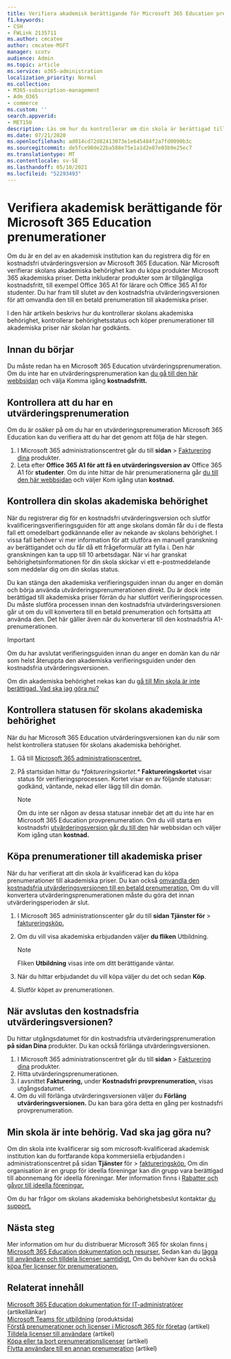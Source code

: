 ```yaml
---
title: Verifiera akademisk berättigande för Microsoft 365 Education prenumerationer
f1.keywords:
- CSH
- FWLink 2135711
ms.author: cmcatee
author: cmcatee-MSFT
manager: scotv
audience: Admin
ms.topic: article
ms.service: o365-administration
localization_priority: Normal
ms.collection:
- M365-subscription-management
- Adm_O365
- commerce
ms.custom: ''
search.appverid:
- MET150
description: Läs om hur du kontrollerar om din skola är berättigad till Microsoft 365 Education akademiska priser.
ms.date: 07/21/2020
ms.openlocfilehash: ad014cd72d82413073e1e645484f2a7fd0090b3c
ms.sourcegitcommit: de5fce90de22ba588e75e1a1d2e87e03b9e25ec7
ms.translationtype: MT
ms.contentlocale: sv-SE
ms.lasthandoff: 05/10/2021
ms.locfileid: "52293493"
---
```

# <a name="verify-academic-eligibility-for-microsoft-365-education-subscriptions"></a>Verifiera akademisk berättigande för Microsoft 365 Education prenumerationer

Om du är en del av en akademisk institution kan du registrera dig för en kostnadsfri utvärderingsversion av Microsoft 365 Education. När Microsoft verifierar skolans akademiska behörighet kan du köpa produkter Microsoft 365 akademiska priser. Detta inkluderar produkter som är tillgängliga kostnadsfritt, till exempel Office 365 A1 för lärare och Office 365 A1 för studenter. Du har fram till slutet av den kostnadsfria utvärderingsversionen för att omvandla den till en betald prenumeration till akademiska priser.

I den här artikeln beskrivs hur du kontrollerar skolans akademiska behörighet, kontrollerar behörighetsstatus och köper prenumerationer till akademiska priser när skolan har godkänts.

## <a name="before-you-begin"></a>Innan du börjar

Du måste redan ha en Microsoft 365 Education utvärderingsprenumeration. Om du inte har en utvärderingsprenumeration kan [du gå till den här webbsidan](https://www.microsoft.com/microsoft-365/academic/compare-office-365-education-plans?activetab=tab%3aprimaryr1) och välja Komma igång **kostnadsfritt.**

## <a name="verify-that-you-have-a-trial-subscription"></a>Kontrollera att du har en utvärderingsprenumeration

Om du är osäker på om du har en utvärderingsprenumeration Microsoft 365 Education kan du verifiera att du har det genom att följa de här stegen.

1. I Microsoft 365 administrationscentret går du till **sidan** \> <a href="https://go.microsoft.com/fwlink/p/?linkid=842054" target="_blank">Fakturering dina</a> produkter.
2. Leta efter **Office 365 A1 för att få en utvärderingsversion av** Office 365 A1 för **studenter**. Om du inte hittar de här prenumerationerna går [du till den här webbsidan](https://www.microsoft.com/microsoft-365/academic/compare-office-365-education-plans?activetab=tab%3aprimaryr1) och väljer Kom igång utan **kostnad.**

## <a name="verify-your-schools-academic-eligibility"></a>Kontrollera din skolas akademiska behörighet

När du registrerar dig för en kostnadsfri utvärderingsversion och slutför kvalificeringsverifieringsguiden för att ange skolans domän får du i de flesta fall ett omedelbart godkännande eller av nekande av skolans behörighet. I vissa fall behöver vi mer information för att slutföra en manuell granskning av berättigandet och du får då ett frågeformulär att fylla i. Den här granskningen kan ta upp till 10 arbetsdagar. När vi har granskat behörighetsinformationen för din skola skickar vi ett e-postmeddelande som meddelar dig om din skolas status.

Du kan stänga den akademiska verifieringsguiden innan du anger en domän och börja använda utvärderingsprenumerationen direkt. Du är dock inte berättigad till akademiska priser förrän du har slutfört verifieringsprocessen. Du måste slutföra processen innan den kostnadsfria utvärderingsversionen går ut om du vill konvertera till en betald prenumeration och fortsätta att använda den. Det här gäller även när du konverterar till den kostnadsfria A1-prenumerationen.

> [!IMPORTANT]
> Om du har avslutat verifieringsguiden innan [](https://go.microsoft.com/fwlink/p/?linkid=2135255) du anger en domän kan du när som helst återuppta den akademiska verifieringsguiden under den kostnadsfria utvärderingsversionen.

Om din akademiska behörighet nekas kan du [gå till Min skola är inte berättigad. Vad ska jag göra nu?](#my-school-isnt-eligible-what-do-i-do-now)

## <a name="check-the-status-of-your-schools-academic-eligibility"></a>Kontrollera statusen för skolans akademiska behörighet

När du har Microsoft 365 Education utvärderingsversionen kan du när som helst kontrollera statusen för skolans akademiska behörighet.

1. Gå till [Microsoft 365 administrationscentret.](https://go.microsoft.com/fwlink/p/?linkid=2024339)
2. På startsidan hittar du **faktureringskortet.\**
    **Faktureringskortet** visar status för verifieringsprocessen. Kortet visar en av följande statusar: godkänd, väntande, nekad eller lägg till din domän.

    > [!NOTE]
    > Om du inte ser någon av dessa statusar innebär det att du inte har en Microsoft 365 Education provprenumeration. Om du vill starta en kostnadsfri [utvärderingsversion går du till den](https://www.microsoft.com/microsoft-365/academic/compare-office-365-education-plans?activetab=tab%3aprimaryr1) här webbsidan och väljer Kom igång utan **kostnad.**

## <a name="buy-subscriptions-at-academic-prices"></a>Köpa prenumerationer till akademiska priser

När du har verifierat att din skola är kvalificerad kan du köpa prenumerationer till akademiska priser. Du kan också [omvandla den kostnadsfria utvärderingsversionen till en betald prenumeration.](../try-or-buy-microsoft-365.md) Om du vill konvertera utvärderingsprenumerationen måste du göra det innan utvärderingsperioden är slut.

1. I Microsoft 365 administrationscenter går du till **sidan Tjänster för** \> <a href="https://go.microsoft.com/fwlink/p/?linkid=868433" target="_blank">faktureringsköp.</a>
2. Om du vill visa akademiska erbjudanden väljer **du fliken** Utbildning.

    > [!NOTE]
    > Fliken **Utbildning** visas inte om ditt berättigande väntar.

3. När du hittar erbjudandet du vill köpa väljer du det och sedan **Köp**.
4. Slutför köpet av prenumerationen.

## <a name="when-does-my-free-trial-end"></a>När avslutas den kostnadsfria utvärderingsversionen?

Du hittar utgångsdatumet för din kostnadsfria utvärderingsprenumeration **på sidan Dina** produkter. Du kan också förlänga utvärderingsversionen.

1. I Microsoft 365 administrationscentret går du till **sidan** \> <a href="https://go.microsoft.com/fwlink/p/?linkid=842054" target="_blank">Fakturering dina</a> produkter.
2. Hitta utvärderingsprenumerationen.
3. I avsnittet **Fakturering,** under **Kostnadsfri provprenumeration,** visas utgångsdatumet.
4. Om du vill förlänga utvärderingsversionen väljer du **Förläng utvärderingsversionen.** Du kan bara göra detta en gång per kostnadsfri provprenumeration.

## <a name="my-school-isnt-eligible-what-do-i-do-now"></a>Min skola är inte behörig. Vad ska jag göra nu?

Om din skola inte kvalificerar sig som microsoft-kvalificerad akademisk institution kan du fortfarande köpa kommersiella erbjudanden i administrationscentret på sidan **Tjänster** för \> <a href="https://go.microsoft.com/fwlink/p/?linkid=868433" target="_blank">faktureringsköp.</a> Om din organisation är en grupp för ideella föreningar kan din grupp vara berättigad till abonnemang för ideella föreningar. Mer information finns i [Rabatter och gåvor till ideella föreningar.](https://www.microsoft.com/nonprofits/eligibility)

Om du har frågor om skolans akademiska behörighetsbeslut kontaktar [du support.](../../business-video/get-help-support.md)

## <a name="next-steps"></a>Nästa steg

Mer information om hur du distribuerar Microsoft 365 för skolan finns [i Microsoft 365 Education dokumentation och resurser.](/microsoft-365/education/deploy/) Sedan kan du [lägga till användare och tilldela licenser samtidigt.](../../admin/add-users/add-users.md) Om du behöver kan du också [köpa fler licenser för prenumerationen.](../licenses/buy-licenses.md)

## <a name="related-content"></a>Relaterat innehåll

[Microsoft 365 Education dokumentation för IT-administratörer](/education/itadmins) (artikellänkar)\
[Microsoft Teams för utbildning](https://microsoft.com/education/products/teams/default.aspx) (produktsida)\
[Förstå prenumerationer och licenser i Microsoft 365 för företag](../licenses/subscriptions-and-licenses.md) (artikel)\
[Tilldela licenser till användare](../../admin/manage/assign-licenses-to-users.md) (artikel)\
[Köpa eller ta bort prenumerationslicenser](../licenses/buy-licenses.md) (artikel)\
[Flytta användare till en annan prenumeration](move-users-different-subscription.md) (artikel)